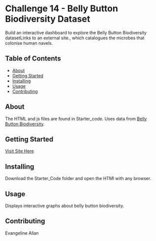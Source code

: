# Challenge 14 - Belly Button Biodiversity Dataset
Build an interactive dashboard to explore the Belly Button Biodiversity datasetLinks to an external site., which catalogues the microbes that colonise human navels.

## Table of Contents

- [About](#about)
- [Getting Started](#getting_Started)
- [Installing](#installing)
- [Usage](#usage)
- [Contributing](#contributing)

## About
The HTML and js files are found in Starter_code. 
Uses data from [Belly Button Biodiversity](http://robdunnlab.com/projects/belly-button-biodiversity/).

## Getting Started
[Visit Site Here](https://evpenguin.github.io/belly-button-challenge/)

## Installing
Download the Starter_Code folder and open the HTMl with any browser. 

## Usage
Displays interactive graphs about belly button biodiversity. 

## Contributing
Evangeline Allan
